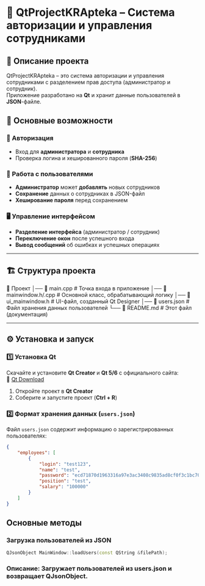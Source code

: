 # 🔐 QtProjectKRApteka – Система авторизации и управления сотрудниками

## 📌 Описание проекта
QtProjectKRApteka – это система авторизации и управления сотрудниками с разделением прав доступа (администратор и сотрудник).  
Приложение разработано на **Qt** и хранит данные пользователей в **JSON**-файле.

## 🎯 Основные возможности

### 🔑 Авторизация  
- Вход для **администратора** и **сотрудника**  
- Проверка логина и хешированного пароля (**SHA-256**)  

### 👥 Работа с пользователями  
- **Администратор** может **добавлять** новых сотрудников  
- **Сохранение** данных о сотрудниках в JSON-файл  
- **Хеширование пароля** перед сохранением  

### 🖥️ Управление интерфейсом  
- **Разделение интерфейса** (администратор / сотрудник)  
- **Переключение окон** после успешного входа  
- **Вывод сообщений** об ошибках и успешных операциях  

---

## 🏗️ Структура проекта

📂 Проект
│── 📜 main.cpp # Точка входа в приложение
│── 📜 mainwindow.h/.cpp # Основной класс, обрабатывающий логику
│── 📜 ui_mainwindow.h # UI-файл, созданный Qt Designer
│── 📜 users.json # Файл хранения данных пользователей
└── 📜 README.md # Этот файл (документация)

---

## ⚙️ Установка и запуск  

### 1️⃣ Установка Qt  
Скачайте и установите **Qt Creator** и **Qt 5/6** с официального сайта:  
🔗 [Qt Download](https://www.qt.io/download)  

1. Откройте проект в **Qt Creator**  
2. Соберите и запустите проект (**Ctrl + R**)  

### 2️⃣ Формат хранения данных (`users.json`)  
Файл `users.json` содержит информацию о зарегистрированных пользователях:  

```json
{
    "employees": [
        {
            "login": "test123",
            "name": "test",
            "password": "ecd71870d1963316a97e3ac3408c9835ad8cf0f3c1bc703527c30265534f75ae",
            "position": "test",
            "salary": "100000"
        }
    ]
}
```

## Основные методы

### Загрузка пользователей из JSON
```cpp
QJsonObject MainWindow::loadUsers(const QString &filePath);
```
### Описание: Загружает пользователей из users.json и возвращает QJsonObject.

